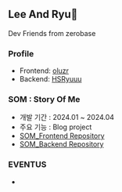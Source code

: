 ## Lee And Ryu📖
Dev Friends from zerobase

### Profile
- Frontend: [oluzr](https://github.com/oluzr)
- Backend: [HSRyuuu](https://github.com/HSRyuuu)


### SOM : Story Of Me
- 개발 기간 : 2024.01 ~ 2024.04
- 주요 기능 : Blog project
- [SOM_Frontend Repository](https://github.com/LeeAndRyu/SOM_FE)  
- [SOM_Backend Repository](https://github.com/LeeAndRyu/SOM_BE)  

### EVENTUS
- 

